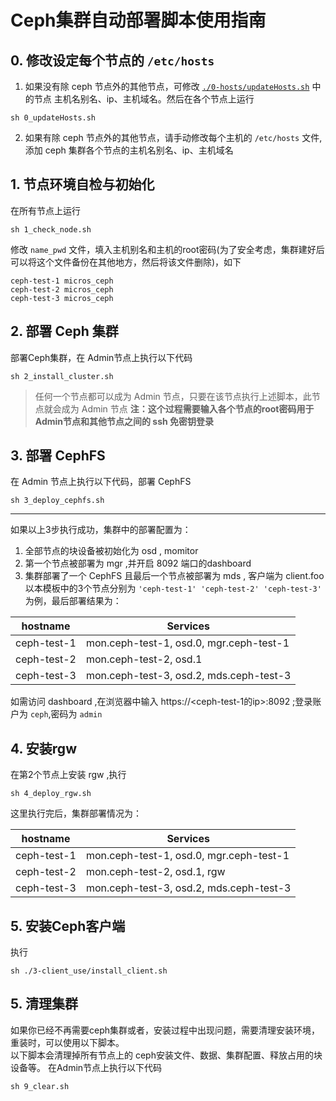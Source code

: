 # Ceph集群自动部署脚本使用指南
## 0. 修改设定每个节点的  `/etc/hosts`
1. 如果没有除 ceph 节点外的其他节点，可修改 [`./0-hosts/updateHosts.sh`](./0-hosts/updateHosts.sh) 中的节点 主机名别名、ip、主机域名。然后在各个节点上运行 
```
sh 0_updateHosts.sh
```
2. 如果有除 ceph 节点外的其他节点，请手动修改每个主机的 `/etc/hosts` 文件,添加 ceph 集群各个节点的主机名别名、ip、主机域名

## 1. 节点环境自检与初始化
在所有节点上运行 
```
sh 1_check_node.sh
```

修改 `name_pwd` 文件，填入主机别名和主机的root密码(为了安全考虑，集群建好后可以将这个文件备份在其他地方，然后将该文件删除)，如下
```
ceph-test-1 micros_ceph
ceph-test-2 micros_ceph
ceph-test-3 micros_ceph
```
## 2. 部署 Ceph 集群
部署Ceph集群，在 Admin节点上执行以下代码
```
sh 2_install_cluster.sh
```
>任何一个节点都可以成为 Admin 节点，只要在该节点执行上述脚本，此节点就会成为 Admin 节点
**注：这个过程需要输入各个节点的root密码用于 Admin节点和其他节点之间的 ssh 免密钥登录**

## 3. 部署 CephFS
在 Admin 节点上执行以下代码，部署 CephFS
```
sh 3_deploy_cephfs.sh
```

-----
如果以上3步执行成功，集群中的部署配置为：
1. 全部节点的块设备被初始化为 osd , momitor
2. 第一个节点被部署为 mgr ,并开启 8092 端口的dashboard
3. 集群部署了一个 CephFS 且最后一个节点被部署为 mds , 客户端为 client.foo
以本模板中的3个节点分别为 `'ceph-test-1' 'ceph-test-2' 'ceph-test-3'` 为例，最后部署结果为：

hostname  | Services 
--------  | --------
ceph-test-1 | mon.ceph-test-1, osd.0, mgr.ceph-test-1
ceph-test-2 | mon.ceph-test-2, osd.1
ceph-test-3 | mon.ceph-test-3, osd.2, mds.ceph-test-3

如需访问 dashboard ,在浏览器中输入 https://<ceph-test-1的ip>:8092 ;登录账户为 `ceph`,密码为 `admin`

## 4. 安装rgw
在第2个节点上安装 rgw ,执行
```
sh 4_deploy_rgw.sh
```

这里执行完后，集群部署情况为：

hostname  | Services 
--------  | --------
ceph-test-1 | mon.ceph-test-1, osd.0, mgr.ceph-test-1
ceph-test-2 | mon.ceph-test-2, osd.1, rgw
ceph-test-3 | mon.ceph-test-3, osd.2, mds.ceph-test-3

## 5. 安装Ceph客户端
执行
```
sh ./3-client_use/install_client.sh
```

## 5. 清理集群
如果你已经不再需要ceph集群或者，安装过程中出现问题，需要清理安装环境，重装时，可以使用以下脚本。     
以下脚本会清理掉所有节点上的 ceph安装文件、数据、集群配置、释放占用的块设备等。
在Admin节点上执行以下代码
```
sh 9_clear.sh
```
